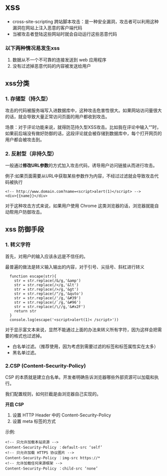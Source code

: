 # xss
- cross-site-scripting 跨站脚本攻击：是一种安全漏洞，攻击者可以利用这种漏洞在网站上注入恶意的客户端代码
- 当被攻击者登陆这些网站时就会自动运行这些恶意代码

### 以下两种情况易发生xss
1. 数据从不一个不可靠的连接发送到 web 应用程序
2. 没有过滤掉恶意代码的内容被发送给用户

## xss分类
### 1. 存储型（持久型）
攻击的代码被服务端写入进数据库中，这种攻击危害性很大。如果网站访问量很大的话，就会导致大量正常访问页面的用户都收到攻击。

场景：对于评论功能来说，就得防范持久型XSS攻击。比如我在评论中输入“<script>alert(1)</script>”时，如果前后端没有做好防御的话，这段评论就会被存储到数据库中，每个打开网页的用户都会被攻击到。

### 2. 反射型（非持久型）
一般通过**修改URL参数**的方式加入攻击代码，诱导用户访问链接从而进行攻击。

例子:如果页面需要从URL中获取某些参数作为内容，不经过过滤就会导致攻击代码被执行
```
<!-- http://www.domain.com?name=<script>alert(1)</script> -->
<div>{{name}}</div>   
```
对于这种攻击方式来说，如果用户使用 Chrome 这类浏览器的话，浏览器就能自动帮用户防御攻击。


## xss 防御手段
### 1. 转义字符
首先，对用户的输入应该永远是不信任的。

最普遍的做法是转义输入输出的内容，对于引号、尖括号、斜杠进行转义
```
  function escape(str){
    str = str.replace(/&/g,'&amp')
    str = str.replace(/</g,'&lt')
    str = str.replace(/>/g,'&gt')
    str = str.replace(/"/g,'&quto')
    str = str.replace(/'/g,'&#39')
    str = str.replace(/`/g,'&#96')
    str = str.replace(/\//g,'&#x2F')
    return str
  }
  console.log(escape('<script>alert(1)< /script>'))
```
对于显示富文本来说，显然不能通过上面的办法来转义所有字符，因为这样会把需要的格式也过滤掉。
- 白名单过滤。（推荐使用，因为考虑到需要过滤的标签和标签属性实在太多）
- 黑名单过滤。

### 2.CSP (Content-Security-Policy)

CSP 的本质就是建立白名单。开发者明确告诉浏览器哪些外部资源可以加载和执行。

我们配置规则，如何拦截是由浏览器自己实现的。

**开启 CSP**
1. 设置 HTTP Header 中的 Content-Security-Policy
2. 设置 meta 标签的方式 <meta http-equiv="Content-Security-Policy">

示例:
```
<!-- 只允许加载本站资源 -->
Content-Security-Policy ：default-src ‘self’  
<!-- 只允许加载 HTTPS 协议图片 -->
Content-Security-Policy ：img-src https://*
<!-- 允许加载任何来源框架 -->
Content-Security-Policy ：child-src ‘none’
```